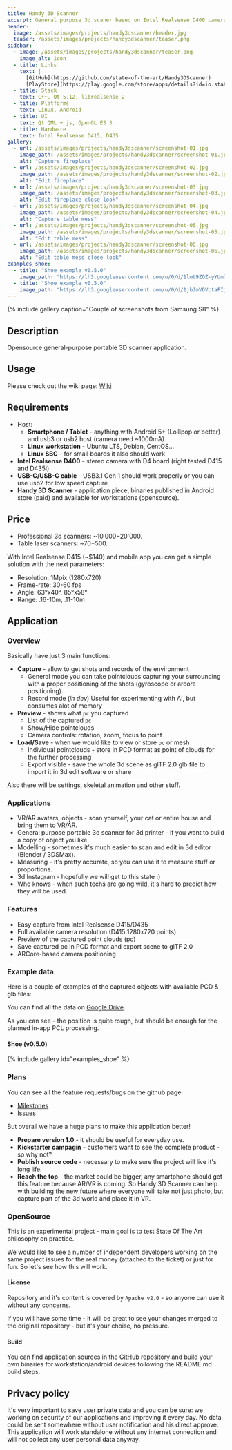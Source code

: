 ```yaml
---
title: Handy 3D Scanner
excerpt: General purpose 3d scaner based on Intel Realsense D400 cameras
header:
  image: /assets/images/projects/handy3dscanner/header.jpg
  teaser: /assets/images/projects/handy3dscanner/teaser.png
sidebar:
  - image: /assets/images/projects/handy3dscanner/teaser.png
    image_alt: icon
  - title: Links
    text: |
      [GitHub](https://github.com/state-of-the-art/Handy3DScanner)
      [PlayStore](https://play.google.com/store/apps/details?id=io.stateoftheart.handy3dscanner)
  - title: Stack
    text: C++, Qt 5.12, librealsense 2
  - title: Platforms
    text: Linux, Android
  - title: UI
    text: Qt QML + js, OpenGL ES 3
  - title: Hardware
    text: Intel Realsense D415, D435
gallery:
  - url: /assets/images/projects/handy3dscanner/screenshot-01.jpg
    image_path: /assets/images/projects/handy3dscanner/screenshot-01.jpg
    alt: "Capture fireplace"
  - url: /assets/images/projects/handy3dscanner/screenshot-02.jpg
    image_path: /assets/images/projects/handy3dscanner/screenshot-02.jpg
    alt: "Edit fireplace"
  - url: /assets/images/projects/handy3dscanner/screenshot-03.jpg
    image_path: /assets/images/projects/handy3dscanner/screenshot-03.jpg
    alt: "Edit fireplace close look"
  - url: /assets/images/projects/handy3dscanner/screenshot-04.jpg
    image_path: /assets/images/projects/handy3dscanner/screenshot-04.jpg
    alt: "Capture table mess"
  - url: /assets/images/projects/handy3dscanner/screenshot-05.jpg
    image_path: /assets/images/projects/handy3dscanner/screenshot-05.jpg
    alt: "Edit table mess"
  - url: /assets/images/projects/handy3dscanner/screenshot-06.jpg
    image_path: /assets/images/projects/handy3dscanner/screenshot-06.jpg
    alt: "Edit table mess close look"
examples_shoe:
  - title: "Shoe example v0.5.0"
    image_path: "https://lh3.googleusercontent.com/u/0/d/1lmt9ZOZ-yYUmlv8-2rOz_5EmgazWcdAJ=w958-h964-iv1"
  - title: "Shoe example v0.5.0"
    image_path: "https://lh3.googleusercontent.com/u/0/d/1jbJmVDVctaFIjk3kiWKLrX8EedbevVGQ=w958-h964-iv1"
---
```


{% include gallery caption="Couple of screenshots from Samsung S8" %}

## Description

Opensource general-purpose portable 3D scanner application.

## Usage

Please check out the wiki page: [Wiki](https://github.com/state-of-the-art/Handy3DScanner/wiki)

## Requirements

* Host:
  * **Smartphone / Tablet** - anything with Android 5+ (Lollipop or better) and usb3 or usb2 host (camera need ~1000mA)
  * **Linux workstation** - Ubuntu LTS, Debian, CentOS...
  * **Linux SBC** - for small boards it also should work
* **Intel Realsense D400** - stereo camera with D4 board (right tested D415 and D435i)
* **USB-C/USB-C cable** - USB3.1 Gen 1 should work properly or you can use usb2 for low speed capture
* **Handy 3D Scanner** - application piece, binaries published in Android store (paid) and available for workstations (opensource).

## Price

* Professional 3d scanners: ~$10'000-$20'000.
* Table laser scanners: ~$70-$500.

With Intel Realsense D415 (~$140) and mobile app you can get a simple solution with the next parameters:
* Resolution: 1Mpix (1280x720)
* Frame-rate: 30-60 fps
* Angle: 63°x40°, 85°x58°
* Range: .16-10m, .11-10m

## Application

### Overview

Basically have just 3 main functions:
* **Capture** - allow to get shots and records of the environment
  * General mode
    you can take pointclouds capturing your surrounding with a proper positioning of the
    shots (gyroscope or arcore positioning).
  * Record mode (*in dev*)
    Useful for experimenting with AI, but consumes alot of memory
* **Preview** - shows what `pc` you captured
  * List of the captured `pc`
  * Show/Hide pointclouds
  * Camera controls: rotation, zoom, focus to point
* **Load/Save** - when we would like to view or store `pc` or mesh
  * Individual pointclouds - store in PCD format as point of clouds for the further processing
  * Export visible - save the whole 3d scene as glTF 2.0 glb file to import it in 3d edit software or share

Also there will be settings, skeletal animation and other stuff.

### Applications

* VR/AR avatars,  objects - scan yourself, your cat or entire house and bring them to VR/AR.
* General purpose portable 3d scanner for 3d printer - if you want to build a copy of object you like.
* Modelling - sometimes it's much easier to scan and edit in 3d editor (Blender / 3DSMax).
* Measuring - it's pretty accurate, so you can use it to measure stuff or proportions.
* 3d Instagram - hopefully we will get to this state :)
* Who knows - when such techs are going wild, it's hard to predict how they will be used.

### Features

* Easy capture from Intel Realsense D415/D435
* Full available camera resolution (D415 1280x720 points)
* Preview of the captured point clouds (pc)
* Save captured pc in PCD format and export scene to glTF 2.0
* ARCore-based camera positioning

### Example data

Here is a couple of examples of the captured objects with available PCD & glb files:

You can find all the data on [Google Drive](https://drive.google.com/drive/folders/1FjG8bk9ozVuuPBKHqsX2-5sLytJPnAea).

As you can see - the position is quite rough, but should be enough for the planned in-app PCL processing.

#### Shoe (v0.5.0)

{% include gallery id="examples_shoe" %}

### Plans

You can see all the feature requests/bugs on the github page:

* [Milestones](https://github.com/state-of-the-art/Handy3DScanner/milestones)
* [Issues](https://github.com/state-of-the-art/Handy3DScanner/issues)

But overall we have a huge plans to make this application better!
* **Prepare version 1.0** - it should be useful for everyday use.
* **Kickstarter campagin** - customers want to see the complete product - so why not?
* **Publish source code** - necessary to make sure the project will live it's long life.
* **Reach the top** - the market could be bigger, any smartphone should get this feature
  because AR/VR is coming. So Handy 3D Scanner can help with building the new future where
  everyone will take not just photo, but capture part of the 3d world and place it in VR.

### OpenSource

This is an experimental project - main goal is to test State Of The Art philosophy on practice.

We would like to see a number of independent developers working on the same project issues
for the real money (attached to the ticket) or just for fun. So let's see how this will work.

#### License

Repository and it's content is covered by `Apache v2.0` - so anyone can use it without any concerns.

If you will have some time - it will be great to see your changes merged to the original repository -
but it's your choise, no pressure.

#### Build

You can find application sources in the [GitHub](https://github.com/state-of-the-art/Handy3DScanner/)
repository and build your own binaries for workstation/android devices following the README.md
build steps.

## Privacy policy

It's very important to save user private data and you can be sure: we working on security
of our applications and improving it every day. No data could be sent somewhere without
user notification and his direct approve. This application will work standalone without
any internet connection and will not collect any user personal data anyway.
